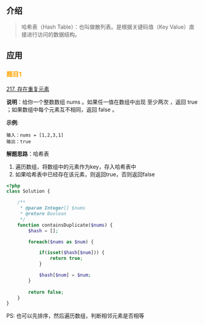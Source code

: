 ## 介绍
> 哈希表（Hash Table）：也叫做散列表。是根据关键码值（Key Value）直接进行访问的数据结构。


## 应用

### <font style="color:orange"> 题目1 </font>

[217. 存在重复元素](https://leetcode.cn/problems/contains-duplicate/)

**说明**：给你一个整数数组 nums 。如果任一值在数组中出现 至少两次 ，返回 true ；如果数组中每个元素互不相同，返回 false 。

**示例**:

```
输入：nums = [1,2,3,1]
输出：true
```

**解题思路**：哈希表
1. 遍历数组，将数组中的元素作为key，存入哈希表中
2. 如果哈希表中已经存在该元素，则返回true，否则返回false

```php
<?php
class Solution {

    /**
     * @param Integer[] $nums
     * @return Boolean
     */
    function containsDuplicate($nums) {
        $hash = [];

        foreach($nums as $num) {

            if(isset($hash[$num])) {
                return true;
            }

            $hash[$num] = $num;
        }
        
        return false;
    }
}
```

PS: 也可以先排序，然后遍历数组，判断相邻元素是否相等